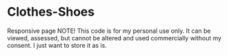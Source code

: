 # Clothes-Shoes
Responsive page
NOTE!
This code is for my personal use only. It can be viewed, assessed, but cannot be altered and used commercially without my consent.
I just want to store it as is.
